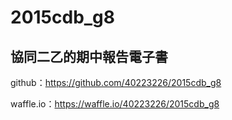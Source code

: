 # 2015cdb_g8
## 協同二乙的期中報告電子書

github：https://github.com/40223226/2015cdb_g8

waffle.io：https://waffle.io/40223226/2015cdb_g8






